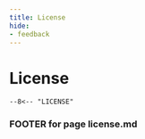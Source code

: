 ```yaml
---
title: License
hide:
- feedback
---
```


# License

```
--8<-- "LICENSE"
```

### FOOTER for page license.md
